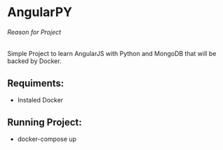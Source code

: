 # AngularPY
###### Reason for Project
Simple Project to learn AngularJS with Python and MongoDB that will be backed by Docker.
## Requiments:
* Instaled Docker
## Running Project:
- docker-compose up
